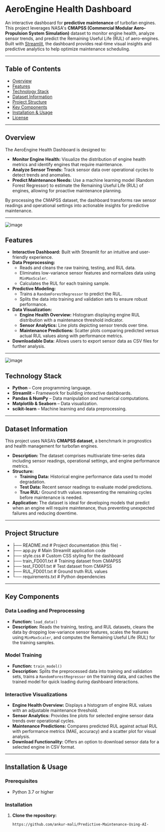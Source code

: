 # AeroEngine Health Dashboard

An interactive dashboard for **predictive maintenance** of turbofan engines. This project leverages NASA's **CMAPSS (Commercial Modular Aero-Propulsion System Simulation)** dataset to monitor engine health, analyze sensor trends, and predict the Remaining Useful Life (RUL) of aero-engines. Built with [Streamlit](https://streamlit.io/), the dashboard provides real-time visual insights and predictive analytics to help optimize maintenance scheduling.

---

## Table of Contents

- [Overview](#overview)
- [Features](#features)
- [Technology Stack](#technology-stack)
- [Dataset Information](#dataset-information)
- [Project Structure](#project-structure)
- [Key Components](#key-components)
- [Installation & Usage](#installation--usage)
- [License](#license)

---

## Overview

The AeroEngine Health Dashboard is designed to:

- **Monitor Engine Health:** Visualize the distribution of engine health metrics and identify engines that require maintenance.
- **Analyze Sensor Trends:** Track sensor data over operational cycles to detect trends and anomalies.
- **Predict Maintenance Needs:** Use a machine learning model (Random Forest Regressor) to estimate the Remaining Useful Life (RUL) of engines, allowing for proactive maintenance planning.

By processing the CMAPSS dataset, the dashboard transforms raw sensor readings and operational settings into actionable insights for predictive maintenance.

---
![image](https://github.com/user-attachments/assets/f48769aa-df03-4d78-9727-295dcb13015a)

## Features

- **Interactive Dashboard:** Built with Streamlit for an intuitive and user-friendly experience.
- **Data Preprocessing:**
  - Reads and cleans the raw training, testing, and RUL data.
  - Eliminates low-variance sensor features and normalizes data using `MinMaxScaler`.
  - Calculates the RUL for each training sample.
- **Predictive Modeling:**
  - Trains a `RandomForestRegressor` to predict the RUL.
  - Splits the data into training and validation sets to ensure robust performance.
- **Data Visualization:**
  - **Engine Health Overview:** Histogram displaying engine RUL distribution with a maintenance threshold indicator.
  - **Sensor Analytics:** Line plots depicting sensor trends over time.
  - **Maintenance Predictions:** Scatter plots comparing predicted versus actual RUL values along with performance metrics.
- **Downloadable Data:** Allows users to export sensor data as CSV files for further analysis.

---
![image](https://github.com/user-attachments/assets/a6c76d31-6459-440c-94ad-163c1a4d4aca)


## Technology Stack

- **Python** – Core programming language.
- **Streamlit** – Framework for building interactive dashboards.
- **Pandas & NumPy** – Data manipulation and numerical computations.
- **Matplotlib & Seaborn** – Data visualization.
- **scikit-learn** – Machine learning and data preprocessing.

---

## Dataset Information

This project uses NASA’s **CMAPSS dataset**, a benchmark in prognostics and health management for turbofan engines.

- **Description:** The dataset comprises multivariate time-series data including sensor readings, operational settings, and engine performance metrics.
- **Structure:**
  - **Training Data:** Historical engine performance data used to model degradation.
  - **Test Data:** Recent sensor readings to evaluate model predictions.
  - **True RUL:** Ground truth values representing the remaining cycles before maintenance is needed.
- **Application:** The dataset is ideal for developing models that predict when an engine will require maintenance, thus preventing unexpected failures and reducing downtime.

---

## Project Structure 
- ├── README.md # Project documentation (this file) -
- ├── app.py # Main Streamlit application code 
- ├── style.css # Custom CSS styling for the dashboard
- ├── train\_FD001.txt # Training dataset from CMAPSS
- ├── test\_FD001.txt # Test dataset from CMAPSS
- ├── RUL\_FD001.txt # Ground truth RUL values
- └── requirements.txt # Python dependencies


---

## Key Components

### Data Loading and Preprocessing

- **Function:** `load_data()`
- **Description:** Reads the training, testing, and RUL datasets, cleans the data by dropping low-variance sensor features, scales the features using `MinMaxScaler`, and computes the Remaining Useful Life (RUL) for the training samples.

### Model Training

- **Function:** `train_model()`
- **Description:** Splits the preprocessed data into training and validation sets, trains a `RandomForestRegressor` on the training data, and caches the trained model for quick loading during dashboard interactions.

### Interactive Visualizations

- **Engine Health Overview:** Displays a histogram of engine RUL values with an adjustable maintenance threshold.
- **Sensor Analytics:** Provides line plots for selected engine sensor data trends over operational cycles.
- **Maintenance Predictions:** Compares predicted RUL against actual RUL with performance metrics (MAE, accuracy) and a scatter plot for visual analysis.
- **Download Functionality:** Offers an option to download sensor data for a selected engine in CSV format.

---

## Installation & Usage

### Prerequisites

- Python 3.7 or higher

### Installation

1. **Clone the repository:**

   ```bash
   https://github.com/ankur-mali/Predictive-Maintenance-Using-AI-
   

